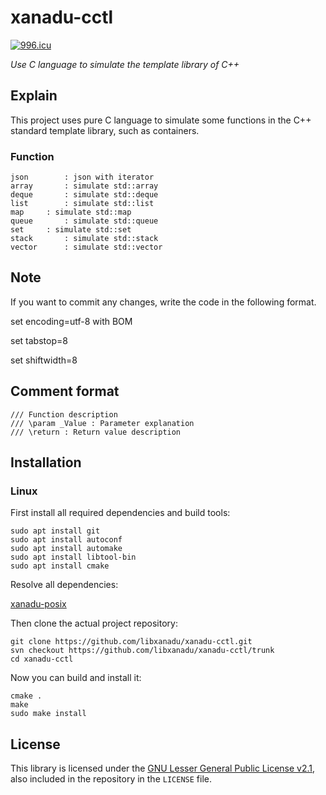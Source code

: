 # xanadu-cctl

[![996.icu](https://img.shields.io/badge/link-996.icu-red.svg)](https://996.icu)

*Use C language to simulate the template library of C++*



## Explain
This project uses pure C language to simulate some functions in the C++ standard template library, such as containers.



### Function
~~~
json		: json with iterator
array		: simulate std::array
deque		: simulate std::deque
list		: simulate std::list
map		: simulate std::map
queue		: simulate std::queue
set		: simulate std::set
stack		: simulate std::stack
vector		: simulate std::vector
~~~



## Note
If you want to commit any changes, write the code in the following format.

set encoding=utf-8 with BOM

set tabstop=8

set shiftwidth=8




## Comment format

```shell
/// Function description
/// \param _Value : Parameter explanation
/// \return : Return value description
```



## Installation

### Linux

First install all required dependencies and build tools:
```shell
sudo apt install git
sudo apt install autoconf
sudo apt install automake
sudo apt install libtool-bin
sudo apt install cmake
```

Resolve all dependencies:

[xanadu-posix](https://github.com/libxanadu/xanadu-posix)

Then clone the actual project repository:
```shell
git clone https://github.com/libxanadu/xanadu-cctl.git
svn checkout https://github.com/libxanadu/xanadu-cctl/trunk
cd xanadu-cctl
```

Now you can build and install it:
```shell
cmake .
make
sudo make install
```



## License

This library is licensed under the [GNU Lesser General Public License v2.1](https://www.gnu.org/licenses/lgpl-2.1.en.html),
also included in the repository in the `LICENSE` file.
